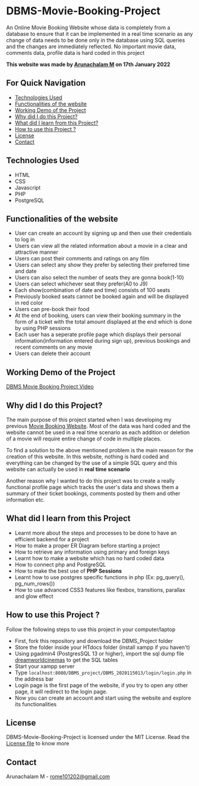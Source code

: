 # **DBMS-Movie-Booking-Project**
An Online Movie Booking Website whose data is completely from a database to ensure that it can be implemented in a real time scenario as any change of data needs to be done only in the database using SQL queries and the changes are immediately reflected. No important movie data, comments data, profile data is hard coded in this project

**This website was made by [Arunachalam M](https://github.com/ArunachalamM101202) on 17th January 2022**

## For Quick Navigation
- [Technologies Used](#tech)
- [Functionalities of the website](#func)
- [Working Demo of the Project](#demo)
- [Why did I do this Project?](#why)
- [What did I learn from this Project?](#learn)
- [How to use this Project ?](#use)
- [License](#lic)
- [Contact](#con)

## Technologies Used <a id="tech"></a>
- HTML
- CSS
- Javascript
- PHP
- PostgreSQL

## Functionalities of the website  <a id="func"></a>
- User can create an account by signing up and then use their credentials to log in
- Users can view all the related information about a movie in a clear and attractive manner
- Users can post their comments and ratings on any film
- Users can select any show they prefer by selecting their preferred time and date
- Users can also select the number of seats they are gonna book(1-10)
- Users can select whichever seat they prefer(A0 to J9)
- Each show(combination of date and time) consists of 100 seats
- Previously booked seats cannot be booked again and will be displayed in red color
- Users can pre-book their food
- At the end of booking, users can view their booking summary in the form of a ticket with the total amount displayed at the end which is done by using PHP sessions
- Each user has a seperate profile page which displays their personal information(information entered during sign up), previous bookings and recent comments on any movie
- Users can delete their account

## Working Demo of the Project <a id="demo"></a>
[DBMS Movie Booking Project Video](https://drive.google.com/file/d/12NqGfKC7Fb5VyH9Puu_yksZO9H_8hLAg/view?usp=sharing)

## Why did I do this Project?  <a id="why"></a>
The main purpose of this project started when I was developing my previous [Movie Booking Website](https://github.com/ArunachalamM101202/Movie-Booking-Website). Most of the data was hard coded and the website cannot be used in a real time scenario as each addition or deletion of a movie will require entire change of code in multiple places.

To find a solution to the above mentioned problem is the main reason for the creation of this website. In this website, nothing is hard coded and everything can be changed by the use of a simple SQL query and this website can actually be used in **real time scenario**

Another reason why I wanted to do this project was to create a really functional profile page which tracks the user's data and shows them a summary of their ticket bookings, comments posted by them and other information etc.

## What did I learn from this Project <a id="learn"></a>
- Learnt more about the steps and processes to be done to have an efficient backend for a project
- How to make a proper ER Diagram before starting a project
- How to retrieve any information using primary and foreign keys
- Learnt how to make a website which has no hard coded data
- How to connect php and PostgreSQL
- How to make the best use of **PHP Sessions**
- Learnt how to use postgres specific functions in php (Ex: pg_query(), pg_num_rows())
- How to use advanced CSS3 features like flexbox, transitions, parallax and glow effect

## How to use this Project ? <a id="use"></a>

Follow the following steps to use this project in your computer/laptop

* First, fork this repository and download the DBMS_Project folder
* Store the folder inside your HTdocs folder (install xampp if you haven't)
* Using pgadmin4 (PostgresSQL 13 or higher), import the sql dump file [dreamworldcinemas](https://github.com/ArunachalamM101202/DBMS-Movie-Booking-Project/blob/main/DBMS_project/dreamworldcinemas) to get the SQL tables
* Start your xampp server
* Type ```localhost:8080/DBMS_project/DBMS_2020115013/login/login.php``` in the address bar
* Login page is the first page of the website, if you try to open any other page, it will redirect to the login page.
* Now you can create an account and start using the website and explore its functionalities

## License <a id="lic"></a>
DBMS-Movie-Booking-Project is licensed under the MIT License. Read the [License file](https://github.com/ArunachalamM101202/DBMS-Movie-Booking-Project/blob/main/LICENSE) to know more

## Contact <a id="con"></a>
Arunachalam M - rome101202@gmail.com

